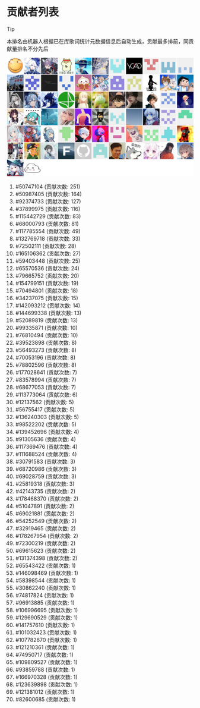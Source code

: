 # 贡献者列表

> [!TIP]
> 本排名由机器人根据已在库歌词统计元数据信息后自动生成，贡献最多排前，同贡献量排名不分先后

![贡献者头像画廊](./CONTRIBUTORS.svg)

1. #50747104 (贡献次数: 251)
2. #50987405 (贡献次数: 164)
3. #92374733 (贡献次数: 127)
4. #37899975 (贡献次数: 116)
5. #115442729 (贡献次数: 83)
6. #68000793 (贡献次数: 81)
7. #117785554 (贡献次数: 49)
8. #132769718 (贡献次数: 33)
9. #72502111 (贡献次数: 28)
10. #165106362 (贡献次数: 27)
11. #59403448 (贡献次数: 25)
12. #65570536 (贡献次数: 24)
13. #79665752 (贡献次数: 20)
14. #154799151 (贡献次数: 19)
15. #70494801 (贡献次数: 18)
16. #34237075 (贡献次数: 15)
17. #142093212 (贡献次数: 14)
18. #144699338 (贡献次数: 13)
19. #52089819 (贡献次数: 13)
20. #99335871 (贡献次数: 10)
21. #76810494 (贡献次数: 10)
22. #39523898 (贡献次数: 8)
23. #56493273 (贡献次数: 8)
24. #70053196 (贡献次数: 8)
25. #78802596 (贡献次数: 8)
26. #177028641 (贡献次数: 7)
27. #83578994 (贡献次数: 7)
28. #68677053 (贡献次数: 7)
29. #113773064 (贡献次数: 6)
30. #12137562 (贡献次数: 5)
31. #56755417 (贡献次数: 5)
32. #136240303 (贡献次数: 5)
33. #98522202 (贡献次数: 5)
34. #139452696 (贡献次数: 4)
35. #91305636 (贡献次数: 4)
36. #117369476 (贡献次数: 4)
37. #111688524 (贡献次数: 4)
38. #30791583 (贡献次数: 3)
39. #68720986 (贡献次数: 3)
40. #69028759 (贡献次数: 3)
41. #25819318 (贡献次数: 3)
42. #42143735 (贡献次数: 2)
43. #178468370 (贡献次数: 2)
44. #51047891 (贡献次数: 2)
45. #69021881 (贡献次数: 2)
46. #54252549 (贡献次数: 2)
47. #32919465 (贡献次数: 2)
48. #178267954 (贡献次数: 2)
49. #72300219 (贡献次数: 2)
50. #69615623 (贡献次数: 2)
51. #131374398 (贡献次数: 2)
52. #65543422 (贡献次数: 1)
53. #146098469 (贡献次数: 1)
54. #58398544 (贡献次数: 1)
55. #30862240 (贡献次数: 1)
56. #74817824 (贡献次数: 1)
57. #96913885 (贡献次数: 1)
58. #106996695 (贡献次数: 1)
59. #129690529 (贡献次数: 1)
60. #141757610 (贡献次数: 1)
61. #101032423 (贡献次数: 1)
62. #107782670 (贡献次数: 1)
63. #121210361 (贡献次数: 1)
64. #74950717 (贡献次数: 1)
65. #109809527 (贡献次数: 1)
66. #93859788 (贡献次数: 1)
67. #166970328 (贡献次数: 1)
68. #123639898 (贡献次数: 1)
69. #121381012 (贡献次数: 1)
70. #82600685 (贡献次数: 1)
